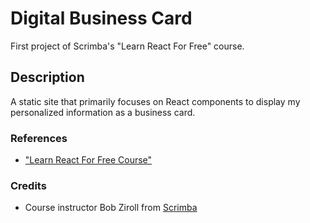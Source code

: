 # Digital Business Card
First project of Scrimba's "Learn React For Free" course.

## Description
A static site that primarily focuses on React components to display my personalized information as a business card.

### References
- ["Learn React For Free Course"](url)

### Credits
- Course instructor Bob Ziroll from [Scrimba](https://scrimba.com/dashboard#overview)
